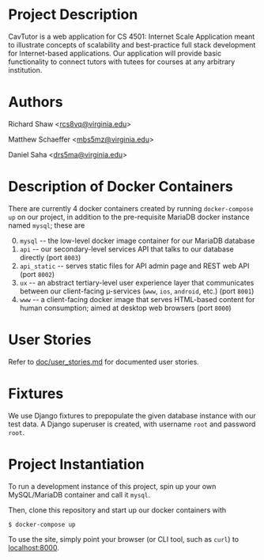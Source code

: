 Project Description
===
CavTutor is a web application for CS 4501: Internet Scale Application meant to
illustrate concepts of scalability and best-practice full stack development for
Internet-based applications. Our application will provide basic functionality to
connect tutors with tutees for courses at any arbitrary institution.

Authors
===
Richard Shaw \<rcs8vq@virginia.edu\>

Matthew Schaeffer \<mbs5mz@virginia.edu\>

Daniel Saha \<drs5ma@virginia.edu\>

Description of Docker Containers
===
There are currently 4 docker containers created by running `docker-compose up` on our project, in addition to the pre-requisite MariaDB docker instance named `mysql`; these are

0. `mysql` -- the low-level docker image container for our MariaDB database
1. `api` -- our secondary-level services API that talks to our database directly
   (port `8003`)
1. `api_static` -- serves static files for API admin page and REST web API (port
   `8002`)
2. `ux` -- an abstract tertiary-level user experience layer that communicates
   between our client-facing µ-services (`www`, `ios`, `android`, etc.) (port
   `8001`)
3. `www` -- a client-facing docker image that serves HTML-based content for
   human consumption; aimed at desktop web browsers (port `8000`)

User Stories
====
Refer to [doc/user_stories.md](doc/user_stories.md) for documented user stories.

Fixtures
===
We use Django fixtures to prepopulate the given database instance with our test data. A Django superuser is created, with username `root` and password `root`.

Project Instantiation
===
To run a development instance of this project, spin up your own MySQL/MariaDB container
and call it `mysql`.

Then, clone this repository and start up our docker containers with

    $ docker-compose up

To use the site, simply point your browser (or CLI tool, such as `curl`) to [localhost:8000](http://localhost:8000/).
